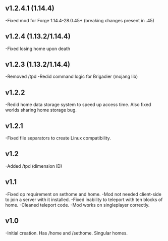 v1.2.4.1 (1.14.4)
-
 -Fixed mod for Forge 1.14.4-28.0.45+ (breaking changes present in .45)

v1.2.4 (1.13.2/1.14.4)
-
 -Fixed losing home upon death

v1.2.3 (1.13.2/1.14.4)
-
 -Removed /tpd
 -Redid command logic for Brigadier (mojang lib)

v1.2.2
-
 -Redid home data storage system to speed up access time. Also fixed worlds sharing home storage bug.

v1.2.1
-
 -Fixed file separators to create Linux compatibility.

v1.2
-
 -Added /tpd (dimension ID)

v1.1
-
 -Fixed op requirement on sethome and home.
 -Mod not needed client-side to join a server with it installed.
 -Fixed inability to teleport with ten blocks of home.
 -Cleaned teleport code.
 -Mod works on singleplayer correctly.

v1.0
-
 -Initial creation. Has /home and /sethome. Singular homes.